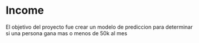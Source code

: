 # Income


El objetivo del proyecto fue crear un modelo de prediccion para determinar si una persona gana mas o menos de 50k al mes
